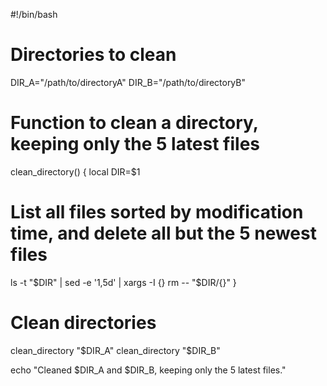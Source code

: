 
#!/bin/bash

# Directories to clean
DIR_A="/path/to/directoryA"
DIR_B="/path/to/directoryB"

# Function to clean a directory, keeping only the 5 latest files
clean_directory() {
  local DIR=$1

  # List all files sorted by modification time, and delete all but the 5 newest files
  ls -t "$DIR" | sed -e '1,5d' | xargs -I {} rm -- "$DIR/{}"
}

# Clean directories
clean_directory "$DIR_A"
clean_directory "$DIR_B"

echo "Cleaned $DIR_A and $DIR_B, keeping only the 5 latest files."

